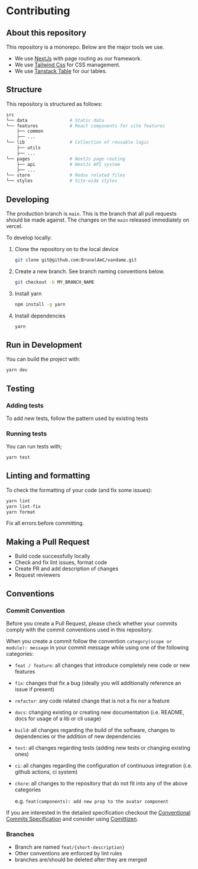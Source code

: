 # Contributing

## About this repository

This repository is a monorepo. Below are the major tools we use.

- We use [NextJs](https://nextjs.org/docs) with page routing as our framework.
- We use [Tailwind Css](https://tailwindcss.com/docs/utility-first) for CSS management.
- We use [Tanstack Table](https://tanstack.com/table/v8) for our tables.

## Structure

This repository is structured as follows:

``` sh
src
└── data                # Static data
└── features            # React components for site features
    ├── common
    ├── ...
└── lib                 # Collection of reusable logic
    ├── utils
    ├── ...
└── pages               # NextJs page routing
    ├── api             # NextJs API system
    ├── ...
└── store               # Redux related files
└── styles              # Site-wide styles
```

## Developing

The production branch is `main`. This is the branch that all pull requests should be made against. The changes on the `main` released immediately on vercel.

To develop locally:

1. Clone the repository on to the local device

    ```bash
    git clone git@github.com:BrunelAmC/vandame.git
    ```

2. Create a new branch. See branch naming conventions below.

    ```bash
    git checkout -b MY_BRANCH_NAME
    ```

3. Install yarn

    ```bash
    npm install -g yarn
    ```

4. Install dependencies

    ```bash
    yarn
    ```

## Run in Development

You can build the project with:

```bash
yarn dev
```

## Testing

### Adding tests

To add new tests, follow the pattern used by existing tests

### Running tests

You can run tests with;

```bash
yarn test
```

## Linting and formatting

To check  the formatting of your code (and fix some issues):

```bash
yarn lint
yarn lint-fix
yarn format
```

Fix all errors before committing.

## Making a Pull Request

- Build code successfully locally
- Check and fix lint issues, format code
- Create PR and add description of changes
- Request reviewers

## Conventions

### Commit Convention

Before you create a Pull Request, please check whether your commits comply with
the commit conventions used in this repository.

When you create a commit follow the convention
`category(scope or module): message` in your commit message while using one of
the following categories:

- `feat / feature`: all changes that introduce completely new code or new
  features
- `fix`: changes that fix a bug (ideally you will additionally reference an
  issue if present)
- `refactor`: any code related change that is not a fix nor a feature
- `docs`: changing existing or creating new documentation (i.e. README, docs for
  usage of a lib or cli usage)
- `build`: all changes regarding the build of the software, changes to
  dependencies or the addition of new dependencies
- `test`: all changes regarding tests (adding new tests or changing existing
  ones)
- `ci`: all changes regarding the configuration of continuous integration (i.e.
  github actions, ci system)
- `chore`: all changes to the repository that do not fit into any of the above
  categories

  e.g. `feat(components): add new prop to the avatar component`

If you are interested in the detailed specification checkout the
[Conventional Commits Specification](https://www.conventionalcommits.org/)
and consider using [Comittizen](https://commitizen-tools.github.io/commitizen/).

### Branches

- Branch are named `feat/{short-description}`
- Other conventions are enforced by lint rules
- branches are/should be deleted after they are merged
